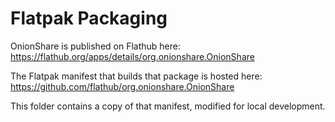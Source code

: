 # Flatpak Packaging

OnionShare is published on Flathub here: https://flathub.org/apps/details/org.onionshare.OnionShare

The Flatpak manifest that builds that package is hosted here: https://github.com/flathub/org.onionshare.OnionShare

This folder contains a copy of that manifest, modified for local development.